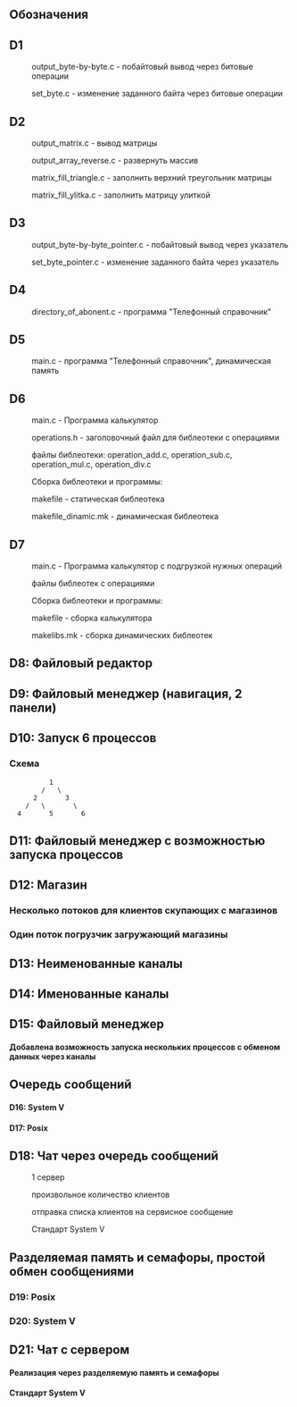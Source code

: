 ## Обозначения

## D1

<dl>
  <dd>
    <dl>
        output_byte-by-byte.c - побайтовый вывод через битовые операции
    </dl>
    <dl>
        set_byte.c - изменение заданного байта через битовые операции
    </dl>
  </dd>
</dl>

## D2
<dl>
  <dd>
    <dl>
        output_matrix.c - вывод матрицы
    </dl>
    <dl>
        output_array_reverse.c - развернуть массив
    </dl>
    <dl>
        matrix_fill_triangle.c - заполнить верхний треугольник матрицы
    </dl>
    <dl>
        matrix_fill_ylitka.c - заполнить матрицу улиткой
    </dl>
  </dd>
</dl>

## D3

<dl>
  <dd>
    <dl>
        output_byte-by-byte_pointer.c - побайтовый вывод через указатель
    </dl>
    <dl>
        set_byte_pointer.c - изменение заданного байта через указатель
    </dl>
    
  </dd>
</dl>

## D4

<dl>
  <dd>
    <dl>
        directory_of_abonent.c - программа "Телефонный справочник"
    </dl>
  </dd>
</dl>

## D5

<dl>
  <dd>
    <dl>
        main.c - программа "Телефонный справочник",  динамическая память
    </dl>
  </dd>
</dl>

## D6
<dl>
  <dd>
    <dl>
        main.c - Программа калькулятор 
    </dl>
    <dl>
        operations.h - заголовочный файл для библеотеки с операциями
    </dl>
    <dl>
        файлы библеотеки: operation_add.c, operation_sub.c, operation_mul.c, operation_div.c
    </dl>
    <dl>
        Сборка библеотеки и программы:
        <dl>
          makefile - статическая библеотека
        </dl>
        <dl>
          makefile_dinamic.mk - динамическая библеотека
        </dl>
    </dl>
  </dd>
</dl>

## D7

<dl>
  <dd>
    <dl>
        main.c - Программа калькулятор с подгрузкой нужных операций
    </dl>
    <dl>
        файлы библеотек с операциями
    </dl>
    <dl>
        Сборка библеотеки и программы:
        <dl>
          makefile - сборка калькулятора
        </dl>
        <dl>
          makelibs.mk - сборка динамических библеотек
        </dl>
    </dl>
  </dd>
</dl>

## D8: Файловый редактор

## D9: Файловый менеджер (навигация, 2 панели)

## D10: Запуск 6 процессов
### Схема
              1
            /   \
          2       3
        /   \       \
      4       5       6
## D11: Файловый менеджер с возможностью запуска процессов

## D12: Магазин
### Несколько потоков для клиентов скупающих с магазинов
### Один поток погрузчик загружающий магазины

## D13: Неименованные каналы

## D14: Именованные каналы

## D15: Файловый менеджер
#### Добавлена возможность запуска нескольких процессов с обменом данных через каналы

## Очередь сообщений
#### D16: System V
#### D17: Posix

## D18: Чат через очередь сообщений
<dl>
  <dd>
    <dl>
        1 сервер
    </dl>
    <dl>
        произвольное количество клиентов
    </dl>
    <dl>
        отправка списка клиентов на сервисное сообщение
    </dl>
    <dl>
        Стандарт System V
    </dl>
  </dd>
</dl>

## Разделяемая память и семафоры, простой обмен сообщениями
### D19: Posix
### D20: System V

## D21: Чат с сервером
#### Реализация через разделяемую память и семафоры
#### Стандарт System V